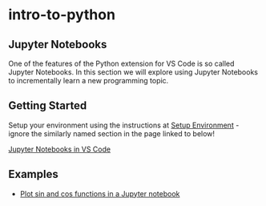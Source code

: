 # intro-to-python

## Jupyter Notebooks
One of the features of the Python extension for VS Code is so called Jupyter Notebooks. In this section we will explore using Jupyter Notebooks to incrementally learn a new programming topic.


## Getting Started

Setup your environment using the instructions at [Setup Environment](./01-setup-env.md) - ignore the similarly named section in the page linked to below!

[Jupyter Notebooks in VS Code](https://code.visualstudio.com/docs/datascience/jupyter-notebooks)

## Examples

- [Plot sin and cos functions in a Jupyter notebook](../examples/02_gnuplot/f_x.ipynb)

